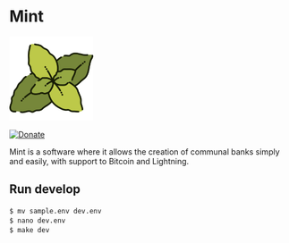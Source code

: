 # Mint

<div>
    <img src="./images/logo.png" height=150 width=150/>
</div>

[![Donate](https://img.shields.io/badge/Donate-Bitcoin-green.svg)](https://coinos.io/grayfinance)

Mint is a software where it allows the creation of communal banks simply and easily, with support to Bitcoin and Lightning.

## Run develop 
```bash
$ mv sample.env dev.env
$ nano dev.env
$ make dev
```
